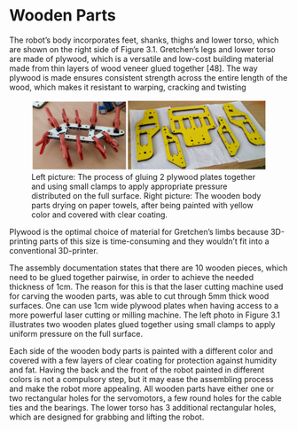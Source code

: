 # Wooden Parts
The robot’s body incorporates feet, shanks, thighs and lower torso, which are shown on
the right side of Figure 3.1. Gretchen’s legs and lower torso are made of plywood, which
is a versatile and low-cost building material made from thin layers of wood veneer glued
together [48]. The way plywood is made ensures consistent strength across the entire
length of the wood, which makes it resistant to warping, cracking and twisting

<figure>
  <img src="../img_gretchen/wood.png"/>
  <figcaption>
Left picture: The process of gluing 2 plywood plates together and using small
clamps to apply appropriate pressure distributed on the full surface. Right picture: The
wooden body parts drying on paper towels, after being painted with yellow color and covered
with clear coating.
</figcaption>
</figure>

Plywood is the optimal choice of material for Gretchen’s limbs because 3D-printing
parts of this size is time-consuming and they wouldn’t fit into a conventional 3D-printer.

The assembly documentation states that there are 10 wooden pieces, which need to be
glued together pairwise, in order to achieve the needed thickness of 1cm. The reason
for this is that the laser cutting machine used for carving the wooden parts, was able
to cut through 5mm thick wood surfaces. One can use 1cm wide plywood plates when
having access to a more powerful laser cutting or milling machine. The left photo in
Figure 3.1 illustrates two wooden plates glued together using small clamps to apply
uniform pressure on the full surface.

Each side of the wooden body parts is painted with a different color and covered with
a few layers of clear coating for protection against humidity and fat. Having the back
and the front of the robot painted in different colors is not a compulsory step, but it
may ease the assembling process and make the robot more appealing. All wooden parts
have either one or two rectangular holes for the servomotors, a few round holes for the
cable ties and the bearings. The lower torso has 3 additional rectangular holes, which
are designed for grabbing and lifting the robot.

